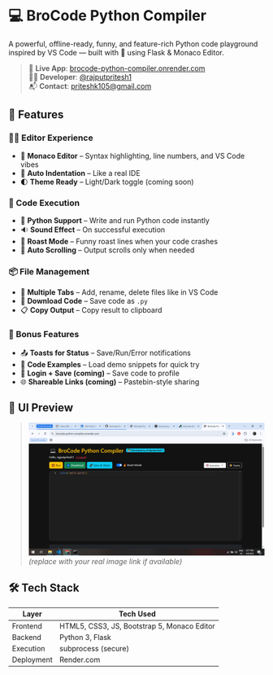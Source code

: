 # 💻 BroCode Python Compiler

A powerful, offline-ready, funny, and feature-rich Python code playground inspired by VS Code — built with 💖 using Flask & Monaco Editor.

> 🔗 **Live App**: [brocode-python-compiler.onrender.com](https://brocode-python-compiler.onrender.com)  
> 👨‍💻 **Developer**: [@rajputpritesh1](https://github.com/rajputpritesh1)  
> 📬 **Contact**: priteshk105@gmail.com


## 🚀 Features

### 🧑‍💻 Editor Experience
- 🎨 **Monaco Editor** – Syntax highlighting, line numbers, and VS Code vibes
- 🔁 **Auto Indentation** – Like a real IDE
- 🌓 **Theme Ready** – Light/Dark toggle (coming soon)

### 🧰 Code Execution
- 🐍 **Python Support** – Write and run Python code instantly
- 🔉 **Sound Effect** – On successful execution
- 🧨 **Roast Mode** – Funny roast lines when your code crashes
- 🔄 **Auto Scrolling** – Output scrolls only when needed

### 📦 File Management
- 📂 **Multiple Tabs** – Add, rename, delete files like in VS Code
- 💾 **Download Code** – Save code as `.py`
- 📋 **Copy Output** – Copy result to clipboard

### 🎁 Bonus Features
- 📤 **Toasts for Status** – Save/Run/Error notifications
- 📜 **Code Examples** – Load demo snippets for quick try
- 🔗 **Login + Save (coming)** – Save code to profile
- 🌐 **Shareable Links (coming)** – Pastebin-style sharing


## 📸 UI Preview

> ![BroCode Compiler Screenshot](./screenshot.png)  
*(replace with your real image link if available)*



## 🛠️ Tech Stack

| Layer      | Tech Used             |
|------------|-----------------------|
| Frontend   | HTML5, CSS3, JS, Bootstrap 5, Monaco Editor |
| Backend    | Python 3, Flask       |
| Execution  | subprocess (secure)  |
| Deployment | Render.com            |



